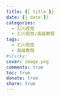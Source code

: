```yaml
---
title: {{ title }}
date: {{ date }}
categories:
  - 汇川视觉
  - 汇川视觉/高级教程
tags:
  - 汇川视觉
  - 高级教程
#sticky:
cover: image.png
comments: true
toc: true
donate: true
share: true
---
```


